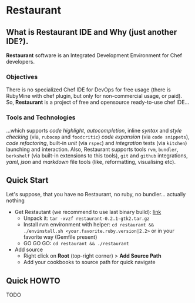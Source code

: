 # Restaurant

## What is Restaurant IDE and Why (just another IDE?).

**Restaurant** software is an Integrated Development Environment for Chef developers.

### Objectives

There is no specialized Chef IDE for DevOps for free usage (there is RubyMine with chef plugin, but only for non-commercial usage, or paid). So, **Restaurant** is a project of free and opensource ready-to-use chef IDE...

### Tools and Technologies

...which supports *code highlight*, *autocompletion*, inline *syntax* and *style checking* (via, `rubocop` and `foodcritic`) *code expansion* (via `code snippets`), *code refactoring*, built-in *unit* (via `rspec`) and *integration* tests (via `kitchen`) launching and interaction. Also, Restaurant supports tools `rvm`, `bundler`, `berkshelf` (via built-in extensions to this tools), `git` and `github` integrations, *yaml*, *json* and *markdown* file tools (like, reformatting, visualising etc).

## Quick Start

Let's suppose, that you have no Restaurant, no ruby, no bundler... actually nothing

  * Get Restautant (we recommend to use last binary build): [link](https://github.com/restaurant-ide/restaurant/releases/download/v0.2.1/restaurant-0.2.1-gtk2.tar.gz)
	* Unpack it: `tar -xvzf restaurant-0.2.1-gtk2.tar.gz`
	* Install rvm environment with helper: `cd restaurant && ./envinstall.sh <your.favorite.ruby.version|2.2>` or in your favorite way (Gemfile present)
	* GO GO GO: `cd restaurant && ./restaurant`
  * Add source
	* Right click on **Root** (top-right corner) > **Add Source Path**
	* Add your cookbooks to source path for quick navigate


## Quick HOWTO

TODO
